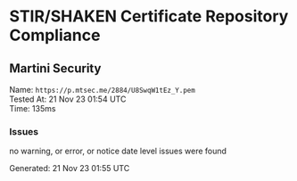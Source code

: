 # STIR/SHAKEN Certificate Repository Compliance

## Martini Security

Name: `https://p.mtsec.me/2884/U8SwqW1tEz_Y.pem`\
Tested At: 21 Nov 23 01:54 UTC\
Time: 135ms

### Issues

no warning, or error, or notice date level issues were found

Generated: 21 Nov 23 01:55 UTC